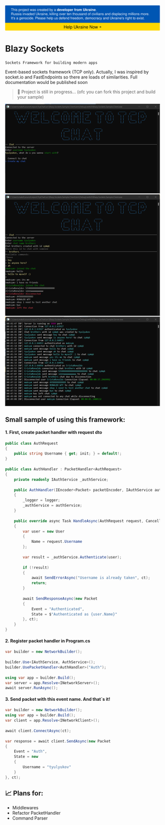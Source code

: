 [![Stand With Ukraine](https://raw.githubusercontent.com/vshymanskyy/StandWithUkraine/main/banner-direct-single.svg)](https://stand-with-ukraine.pp.ua)

# Blazy Sockets
`Sockets Framework for building modern apps`

Event-based sockets framework (TCP only). Actually, I was inspired by socket.io and FastEndpoints so there are loads of similarities.
Full documentation would be published soon

> 🚧 Project is still in progress... (ofc you can fork this project and build your sample)

![Main menu](https://github.com/tyulyukov/Blazy.Sockets/blob/master/docs/assets/main1.png)
![Client](https://github.com/tyulyukov/Blazy.Sockets/blob/master/docs/assets/chat1.png)
![Server](https://github.com/tyulyukov/Blazy.Sockets/blob/master/docs/assets/server1.png)

## Small sample of using this framework:

#### 1. First, create packet handler with request dto
```csharp
public class AuthRequest
{
    public string Username { get; init; } = default!;
}

public class AuthHandler : PacketHandler<AuthRequest>
{
    private readonly IAuthService _authService;

    public AuthHandler(IEncoder<Packet> packetEncoder, IAuthService authService) : base(packetEncoder)
    {
        _logger = logger;
        _authService = authService;
    }

    public override async Task HandleAsync(AuthRequest request, CancellationToken ct)
    {
        var user = new User
        {
            Name = request.Username
        };

        var result = _authService.Authenticate(user);

        if (!result)
        {
            await SendErrorAsync("Username is already taken", ct);
            return;
        }
        
        await SendResponseAsync(new Packet
        {
            Event = "Authenticated",
            State = $"Authenticated as {user.Name}"
        }, ct);
    }
}
```


#### 2. Register packet handler in Program.cs
```csharp
var builder = new NetworkBuilder();

builder.Use<IAuthService, AuthService>();
builder.UsePacketHandler<AuthHandler>("Auth");

using var app = builder.Build();
var server = app.Resolve<INetworkServer>();
await server.RunAsync();
```

#### 3. Send packet with this event name. And that`s it!
```csharp
var builder = new NetworkBuilder();
using var app = builder.Build();
var client = app.Resolve<INetworkClient>();

await client.ConnectAsync(ct);

var response = await client.SendAsync(new Packet
{
    Event = "Auth",
    State = new
    {
        Username = "tyulyukov"
    }
}, ct);
```

## 📈 Plans for:
- Middlewares
- Refactor PacketHandler
- Command Parser
